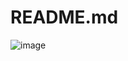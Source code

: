 # README.md
![image](https://github.com/user-attachments/assets/40d5e21a-bee1-482b-a37f-603aaab2ffb9)

